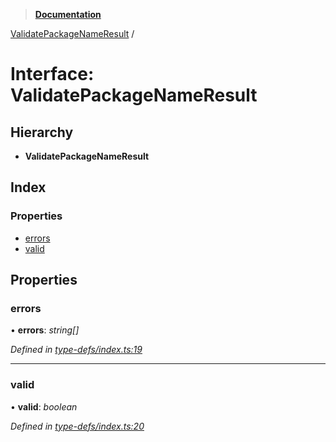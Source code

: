 > **[Documentation](../README.md)**

[ValidatePackageNameResult](validatepackagenameresult.md) /

# Interface: ValidatePackageNameResult

## Hierarchy

* **ValidatePackageNameResult**

## Index

### Properties

* [errors](validatepackagenameresult.md#errors)
* [valid](validatepackagenameresult.md#valid)

## Properties

###  errors

• **errors**: *string[]*

*Defined in [type-defs/index.ts:19](https://github.com/dylanaubrey/repodog/blob/0c39287/packages/helpers/src/type-defs/index.ts#L19)*

___

###  valid

• **valid**: *boolean*

*Defined in [type-defs/index.ts:20](https://github.com/dylanaubrey/repodog/blob/0c39287/packages/helpers/src/type-defs/index.ts#L20)*